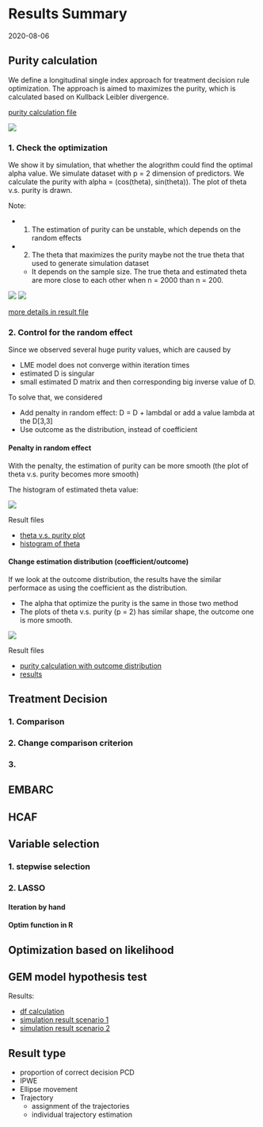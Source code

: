 
# Results Summary 

2020-08-06

## Purity calculation 

We define a longitudinal single index approach for treatment decision rule optimization. The approach is aimed to maximizes the purity, which is calculated based on Kullback Leibler divergence.

[purity calculation file](https://github.com/sakuramomo1005/actionpoints/blob/master/FDA_aug20/Files/puritycalculation202008.pdf)

![](https://github.com/sakuramomo1005/actionpoints/blob/master/FDA_aug20/Figures/purity%20calculation.png)

### 1. Check the optimization 

We show it by simulation, that whether the alogrithm could find the optimal alpha value. We simulate dataset with p = 2 dimension of predictors. We calculate the purity with alpha = (cos(theta), sin(theta)). The plot of theta v.s. purity is drawn. 

Note: 

* 1. The estimation of purity can be unstable, which depends on the random effects 
* 2. The theta that maximizes the purity maybe not the true theta that used to generate simulation dataset
    + It depends on the sample size. The true theta and estimated theta are more close to each other when n = 2000 than n = 200. 
    
 ![](https://github.com/sakuramomo1005/actionpoints/blob/master/FDA_aug20/Figures/fig3.png) ![](https://github.com/sakuramomo1005/actionpoints/blob/master/FDA_aug20/Figures/fig4.png)

[more details in result file](https://github.com/sakuramomo1005/actionpoints/blob/master/FDA_aug20/Files/purityvslikelihood0711.pdf) 

### 2. Control for the random effect

Since we observed several huge purity values, which are caused by 

* LME model does not converge within iteration times
* estimated D is singular
* small estimated D matrix and then corresponding big inverse value of D. 

To solve that, we considered

* Add penalty in random effect: D = D + lambdaI or add a value lambda at the D[3,3]
* Use outcome as the distribution, instead of coefficient


#### Penalty in random effect 

With the penalty, the estimation of purity can be more smooth (the plot of theta v.s. purity becomes more smooth)

The histogram of estimated theta value: 

![](https://github.com/sakuramomo1005/actionpoints/blob/master/FDA_aug20/Figures/fig5.png)

Result files

* [theta v.s. purity plot](https://github.com/sakuramomo1005/actionpoints/blob/master/FDA_aug20/Files/add_identy_matrix.pdf)
* [histogram of theta](https://github.com/sakuramomo1005/actionpoints/blob/master/FDA_aug20/Files/plot_with_penalty_on_the_covariance_matrix_debug.pdf)

#### Change estimation distribution (coefficient/outcome)

If we look at the outcome distribution, the results have the similar performace as using the coefficient as the distribution. 

* The alpha that optimize the purity is the same in those two method
* The plots of theta v.s. purity (p = 2) has similar shape, the outcome one is more smooth. 

![](https://github.com/sakuramomo1005/actionpoints/blob/master/FDA_aug20/Figures/fig6.png)

Result files 

* [purity calculation with outcome distribution](https://github.com/sakuramomo1005/actionpoints/blob/master/FDA_aug20/Files/notes_change_distributions.pdf)
* [results](https://github.com/sakuramomo1005/actionpoints/blob/master/FDA_aug20/Files/change_distribution_20200118.pdf)


## Treatment Decision 

### 1. Comparison

### 2. Change comparison criterion

### 3. 




## EMBARC

## HCAF

## Variable selection 

### 1. stepwise selection 

### 2. LASSO

#### Iteration by hand

#### Optim function in R

## Optimization based on likelihood 

## GEM model hypothesis test 


Results: 

* [df calculation](https://github.com/sakuramomo1005/actionpoints/blob/master/FDA_aug20/Files/likelihood%20ratio%20test%20setting%2020200721.pdf)
* [simulation result scenario 1](https://github.com/sakuramomo1005/actionpoints/blob/master/FDA_aug20/Files/results20200728.pdf)
* [simulation result scenario 2](https://github.com/sakuramomo1005/actionpoints/blob/master/FDA_aug20/Files/results20200728-2.pdf)



## Result type 

* proportion of correct decision PCD
* IPWE
* Ellipse movement 
* Trajectory 
   + assignment of the trajectories
   + individual trajectory estimation
 
